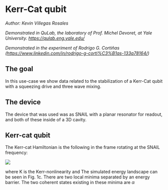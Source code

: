 # Kerr-Cat qubit
*Author: Kevin Villegas Rosales*

_Demonstrated in QuLab, the laboratory of Prof. Michel Devoret, at Yale University. https://qulab.eng.yale.edu/_

_Demonstrated in the experiment of Rodrigo G. Cortiñas (https://www.linkedin.com/in/rodrigo-g-corti%C3%B1as-133a78164/)_


## The goal

In this use-case we show data related to the stabilization of a Kerr-Cat qubit with
a squeezing drive and three wave mixing.

## The device
The device that was used was as SNAIL with a planar resonator for readout, and
both of these inside of a 3D cavity.

## Kerr-cat qubit

The Kerr-cat Hamiltonian is the following in the frame rotating at the SNAIL frequency:

<img src="https://latex.codecogs.com/svg.image?\hat{H}_{cat}/\hbar=-K\hat{a}^{\dagger2}\hat{a}^{2} + \epsilon_{2}(\hat{a}^{\dagger2}+\hat{a}^2)" />

where K is the Kerr-nonlinearity and The simulated energy landscape can be seen in Fig. 1c. There are two local minima
separated by an energy barrier. The two coherent states existing in these minima are $\alpha$